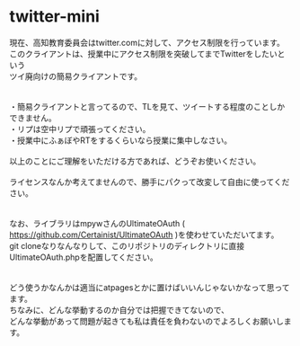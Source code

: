 twitter-mini
============

現在、高知教育委員会はtwitter.comに対して、アクセス制限を行っています。<br>
このクライアントは、授業中にアクセス制限を突破してまでTwitterをしたいという<br>
ツイ廃向けの簡易クライアントです。<br>
<br><br>
・簡易クライアントと言ってるので、TLを見て、ツイートする程度のことしかできません。<br>
・リプは空中リプで頑張ってください。<br>
・授業中にふぁぼやRTをするくらいなら授業に集中しなさい。<br>
<br>
以上のことにご理解をいただける方であれば、どうぞお使いください。<br>
<br>
ライセンスなんか考えてませんので、勝手にパクって改変して自由に使ってください。<br>
<br>
<br>
なお、ライブラリはmpywさんのUltimateOAuth ( https://github.com/Certainist/UltimateOAuth )を使わせていただいてます。<br>
git cloneなりなんなりして、このリポジトリのディレクトリに直接UltimateOAuth.phpを配置してください。<br>
<br>
<br>
どう使うかなんかは適当にatpagesとかに置けばいいんじゃないかなって思ってます。<br>
ちなみに、どんな挙動するのか自分では把握できてないので、<br>
どんな挙動があって問題が起きても私は責任を負わないのでよろしくお願いします。<br>

